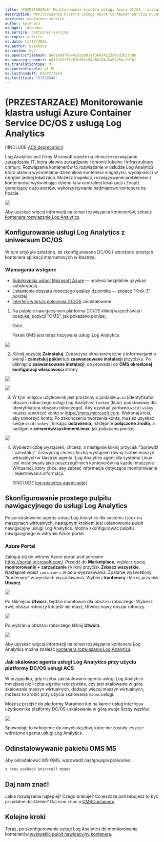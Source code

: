 ```yaml
---
title: (PRZESTARZAŁE) Monitorowanie klastra usługi Azure DC/OS — zarządzanie operacjami
description: Monitorowanie klastra usługi Azure Container Service DC/OS z usługą Log Analytics.
services: container-service
author: keikhara
manager: jeconnoc
ms.service: container-service
ms.topic: article
ms.date: 11/17/2016
ms.author: keikhara
ms.custom: mvc
ms.openlocfilehash: 8ed148dfd6441d05891ef38934123a9cd3827b8b
ms.sourcegitcommit: bd15a37170e57b651c54d8b194e5a99b5bcfb58f
ms.translationtype: MT
ms.contentlocale: pl-PL
ms.lasthandoff: 03/07/2019
ms.locfileid: "57538548"
---
```

# <a name="deprecated-monitor-an-azure-container-service-dcos-cluster-with-log-analytics"></a>(PRZESTARZAŁE) Monitorowanie klastra usługi Azure Container Service DC/OS z usługą Log Analytics

[!INCLUDE [ACS deprecation](../../../includes/container-service-deprecation.md)]

Log Analytics jest firmy Microsoft oparte na chmurze rozwiązanie zarządzania IT, która ułatwia zarządzanie i chronić lokalne i infrastruktury chmury. Rozwiązanie kontenerów to rozwiązanie w usłudze Log Analytics, która ułatwia wyświetlanie dzienników kontenera magazynu, wydajności i w obrębie jednej lokalizacji. Możesz inspekcji, rozwiązywanie problemów z kontenerów, wyświetlając dzienniki w centralnej lokalizacji i Znajdź generujące dużo alertów, wykorzystywanie nadmiarowe kontenera na hoście.

![](media/container-service-monitoring-oms/image1.png)

Aby uzyskać więcej informacji na temat rozwiązania kontenerów, zobacz [kontenera rozwiązanie Log Analytics](../../azure-monitor/insights/containers.md).

## <a name="setting-up-log-analytics-from-the-dcos-universe"></a>Konfigurowanie usługi Log Analytics z uniwersum DC/OS


W tym artykule założono, że skonfigurowano DC/OS i wdrożono prostych kontenera aplikacji internetowych w klastrze.

### <a name="pre-requisite"></a>Wymagania wstępne
- [Subskrypcja usługi Microsoft Azure](https://azure.microsoft.com/free/) — możesz bezpłatnie uzyskać subskrypcję.  
- Ustawienia obszaru roboczego analizy dziennika — zobacz "Krok 3" poniżej
- [Interfejs wiersza polecenia DC/OS](https://docs.mesosphere.com/1.12/cli) zainstalowane.

1. Na pulpicie nawigacyjnym platformy DC/OS kliknij wszechświat i poszukaj pozycji "OMS", jak pokazano poniżej.

   >[!NOTE]
   >Pakiet OMS jest teraz nazywana usługi Log Analytics.

 ![](media/container-service-monitoring-oms/image2.png)

2. Kliknij pozycję **Zainstaluj**. Zobaczysz okno podręczne z informacjami o wersji i **zainstaluj pakiet** lub **zaawansowane instalacji** przycisku. Po kliknięciu **zaawansowane instalacji**, co prowadzi do **OMS określonej konfiguracji właściwości** strony.

 ![](media/container-service-monitoring-oms/image3.png)

 ![](media/container-service-monitoring-oms/image4.png)

3. W tym miejscu użytkownik jest proszony o podanie `wsid` (identyfikator obszaru roboczego usługi Log Analytics) i `wskey` (klucz podstawowy dla Identyfikatora obszaru roboczego). Aby uzyskać zarówno `wsid` i `wskey` , musisz utworzyć konto w <https://mms.microsoft.com>.
Wykonaj kroki, aby utworzyć konto. Po zakończeniu tworzenia konta, musisz uzyskać swoje `wsid` i `wskey` , klikając **ustawienia**, następnie **połączone źródła**, a następnie **serwerówzsystememLinux**, jak pokazano poniżej.

 ![](media/container-service-monitoring-oms/image5.png)

4. Wybierz liczbę wystąpień, chcesz, a następnie kliknij przycisk "Sprawdź i zainstaluj". Zazwyczaj chcesz liczbą wystąpień równą liczbie maszyn wirtualnych w klastrze agenta. Log Analytics agent dla systemu Linux jest instalowany jako poszczególnych kontenerów na każdej maszynie Wirtualnej, który chce, aby zebrać informacje dotyczące monitorowania i rejestrowania informacji.

   [!INCLUDE [log-analytics-agent-note](../../../includes/log-analytics-agent-note.md)] 

## <a name="setting-up-a-simple-log-analytics-dashboard"></a>Skonfigurowanie prostego pulpitu nawigacyjnego do usługi Log Analytics

Po zainstalowaniu agenta usługi Log Analytics dla systemu Linux na maszynach wirtualnych, następnym krokiem jest ustanowienie pulpit nawigacyjny usługi Log Analytics. Można skonfigurować pulpitu nawigacyjnego w witrynie Azure portal.

### <a name="azure-portal"></a>Azure Portal 

Zaloguj się do witryny Azure portal pod adresem <https://portal.microsoft.com/>. Przejdź do **Marketplace**, wybierz opcję **monitorowanie + zarządzanie** i kliknij przycisk **Zobacz wszystkie**. Następnie wpisz `containers` w polu wyszukiwania. Zostanie wyświetlony "kontenery" w wynikach wyszukiwania. Wybierz **kontenery** i kliknij przycisk **Utwórz**.

![](media/container-service-monitoring-oms/image9.png)

Po kliknięciu **Utwórz**, będzie monitować dla obszaru roboczego. Wybierz swój obszar roboczy lub jeśli nie masz, Utwórz nowy obszar roboczy.

![](media/container-service-monitoring-oms/image10.PNG)

Po wybraniu obszaru roboczego kliknij **Utwórz**.

![](media/container-service-monitoring-oms/image11.png)

Aby uzyskać więcej informacji na temat rozwiązanie kontenera Log Analytics można znaleźć [kontenera rozwiązanie Log Analytics](../../azure-monitor/insights/containers.md).

### <a name="how-to-scale-log-analytics-agent-with-acs-dcos"></a>Jak skalować agenta usługi Log Analytics przy użyciu platformy DC/OS usługi ACS 

W przypadku, gdy trzeba zainstalowano agenta usługi Log Analytics mniejszej niż liczba węzłów rzeczywiste, czy jest skalowanie w górę skalowania maszyn wirtualnych, dodając więcej maszyn wirtualnych, możesz to zrobić przy użyciu skalowania `msoms` usługi.

Możesz przejść do platformy Marathon lub na karcie usług interfejsu użytkownika platformy DC/OS i skalowanie w górę swoje liczby węzłów.

![](media/container-service-monitoring-oms/image12.PNG)

Spowoduje to wdrożenie do innych węzłów, które nie zostały jeszcze wdrożone agenta usługi Log Analytics.

## <a name="uninstall-ms-oms"></a>Odinstalowywanie pakietu OMS MS

Aby odinstalować MS OMS, wprowadź następujące polecenie:

```bash
$ dcos package uninstall msoms
```

## <a name="let-us-know"></a>Daj nam znać!
Jakie rozwiązania najlepiej? Czego brakuje? Co jeszcze potrzebujesz to być przydatne dla Ciebie? Daj nam znać o <a href="mailto:OMSContainers@microsoft.com">OMSContainers</a>.

## <a name="next-steps"></a>Kolejne kroki

 Teraz, po skonfigurowaniu usługi Log Analytics do monitorowania kontenerów,[wyświetlić pulpit nawigacyjny kontenera](../../azure-monitor/insights/containers.md).

